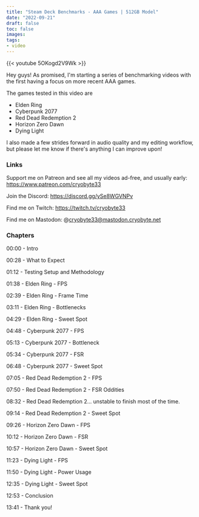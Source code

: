 ```yaml
---
title: "Steam Deck Benchmarks - AAA Games | 512GB Model"
date: "2022-09-21"
draft: false
toc: false
images:
tags:
- video
---
```


{{< youtube 5OKogd2V9Wk >}}

Hey guys! As promised, I'm starting a series of benchmarking videos with the first having a focus on more recent 
AAA games.

The games tested in this video are
- Elden Ring
- Cyberpunk 2077
- Red Dead Redemption 2
- Horizon Zero Dawn
- Dying Light

I also made a few strides forward in audio quality and my editing workflow, but please let me know if there's 
anything I can improve upon!

### Links
Support me on Patreon and see all my videos ad-free, and usually early: https://www.patreon.com/cryobyte33

Join the Discord: https://discord.gg/ySe8WGVNPv

Find me on Twitch: https://twitch.tv/cryobyte33

Find me on Mastodon: @cryobyte33@mastodon.cryobyte.net

### Chapters
00:00 - Intro

00:28 - What to Expect

01:12 - Testing Setup and Methodology

01:38 - Elden Ring - FPS

02:39 - Elden Ring - Frame Time

03:11 - Elden Ring - Bottlenecks

04:29 - Elden Ring - Sweet Spot

04:48 - Cyberpunk 2077 - FPS

05:13 - Cyberpunk 2077 - Bottleneck

05:34 - Cyberpunk 2077 - FSR

06:48 - Cyberpunk 2077 - Sweet Spot

07:05 - Red Dead Redemption 2 - FPS

07:50 - Red Dead Redemption 2 - FSR Oddities

08:32 - Red Dead Redemption 2... unstable to finish most of the time.

09:14 - Red Dead Redemption 2 - Sweet Spot

09:26 - Horizon Zero Dawn - FPS

10:12 - Horizon Zero Dawn - FSR

10:57 - Horizon Zero Dawn - Sweet Spot

11:23 - Dying Light - FPS

11:50 - Dying Light - Power Usage

12:35 - Dying Light - Sweet Spot

12:53 - Conclusion

13:41 - Thank you!